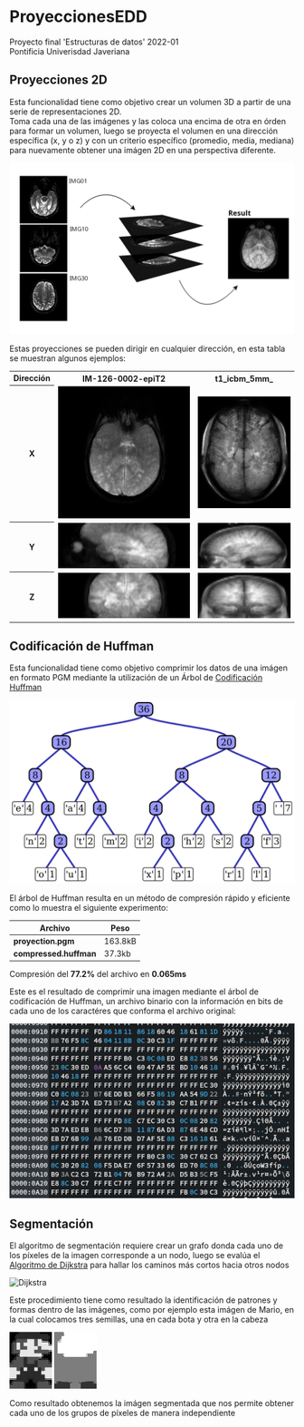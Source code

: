 # ProyeccionesEDD
Proyecto final 'Estructuras de datos' 2022-01\
Pontificia Univerisdad Javeriana

## Proyecciones 2D
Esta funcionalidad tiene como objetivo crear un volumen 3D a partir de una serie de representaciones 2D.\
Toma cada una de las imágenes y las coloca una encima de otra en órden para formar un volumen, luego se proyecta el volumen en una dirección específica (x, y o z) y con un criterio específico (promedio, media, mediana) para nuevamente obtener una imágen 2D en una perspectiva diferente.

![Proyecciones](docs/proyecciones.png)

Estas proyecciones se pueden dirigir en cualquier dirección, en esta tabla se muestran algunos ejemplos:
<table>
	<tr>
		<th>Dirección</th>
		<th>IM-126-0002-epiT2</th>
		<th>t1_icbm_5mm_</th>
	</tr>
	<tr>
		<th>X</th>
		<td><img src="examples/IM-126-0002-epiT2/medx.png" alt="medx.png" width="280px"/></td>
		<td><img src="examples/t1_icbm_5mm_/medx.png" alt="medx.png" /></td>
	</tr>
	<tr>
		<th>Y</th>
		<td><img src="examples/IM-126-0002-epiT2/promy.png" alt="promy.png" width="280px" height="80px"></td>
		<td><img src="examples/t1_icbm_5mm_/promy.png" alt="promy.png" width="180px" height="80px"></td>
	</tr>
	<tr>
		<th>Z</th>
		<td><img src="examples/IM-126-0002-epiT2/promz.png" alt="promz.png" width="280px" height="80px"/></td>
		<td><img src="examples/t1_icbm_5mm_/promz.png" alt="promz.png" width="180px" height="80px"/></td>
	</tr>
</table>

## Codificación de Huffman
Esta funcionalidad tiene como objetivo comprimir los datos de una imágen en formato PGM mediante la utilización de un Árbol de [Codificación Huffman](https://es.wikipedia.org/wiki/Codificaci%C3%B3n_Huffman)

![Huffman](docs/huffman.png)

El árbol de Huffman resulta en un método de compresión rápido y eficiente como lo muestra el siguiente experimento:

| Archivo                | Peso    |
| ---------------------- | ------- |
| __proyection.pgm__     | 163.8kB |
| __compressed.huffman__ | 37.3kb  |

Compresión del __77.2%__ del archivo en __0.065ms__

Este es el resultado de comprimir una imagen mediante el árbol de codificación de Huffman, un archivo binario con la información en bits de cada uno de los caractéres que conforma el archivo original:

![Comprimido](docs/compressed.png)

## Segmentación
El algoritmo de segmentación requiere crear un grafo donda cada uno de los píxeles de la imagen corresponde a un nodo, luego se evalúa el [Algoritmo de Dijkstra](https://en.wikipedia.org/wiki/Dijkstra%27s_algorithm) para hallar los caminos más cortos hacia otros nodos

![Dijkstra](docs/dijkstra.gif)

Este procedimiento tiene como resultado la identificación de patrones y formas dentro de las imágenes, como por ejemplo esta imágen de Mario, en la cual colocamos tres semillas, una en cada bota y otra en la cabeza

![Mario](docs/mario.png)
![Mario](docs/mario_out.png)

Como resultado obtenemos la imágen segmentada que nos permite obtener cada uno de los grupos de píxeles de manera independiente
